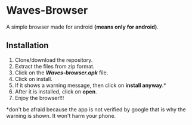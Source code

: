 # Waves-Browser
A simple browser made for android **(means only for android)**.

## Installation
1. Clone/download the repository.
2. Extract the files from zip format.
3. Click on the ___Waves-browser.apk___ file.
4. Click on install.
5. If it shows a warning message, then click on **install anyway**.*
6. After it is installed, click on **open**.
7. Enjoy the browser!!!

*don't be afraid because the app is not verified by google that is why the warning is shown. It won't harm your phone.
